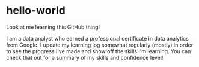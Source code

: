 # hello-world
Look at me learning this GitHub thing!

I am a data analyst who earned a professional certificate in data analytics from Google.  I update my learning log somewhat regularly (mostly) in order to see the progress I've made and show off the skills I'm learning.  You can check that out for a summary of my skills and confidence level!
